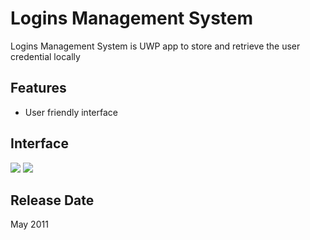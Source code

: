 <h1>Logins Management System</h1>
<p>Logins Management System is UWP app to store and retrieve the user credential locally</p>

<h2>Features</h2>
<ul>
<li>User friendly interface</li>
</ul>

<h2>Interface</h2>
<p>
<img src="http://eltabu.myweb.cs.uwindsor.ca/github/smartbrowser/interface.png">
<img src="http://eltabu.myweb.cs.uwindsor.ca/github/smartbrowser/interface.png">
</p>

<h2>Release Date</h2>
<p>
May 2011
</p>
